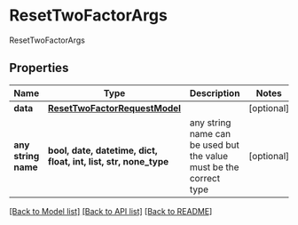 # ResetTwoFactorArgs

ResetTwoFactorArgs

## Properties
Name | Type | Description | Notes
------------ | ------------- | ------------- | -------------
**data** | [**ResetTwoFactorRequestModel**](ResetTwoFactorRequestModel.md) |  | [optional] 
**any string name** | **bool, date, datetime, dict, float, int, list, str, none_type** | any string name can be used but the value must be the correct type | [optional]

[[Back to Model list]](../README.md#documentation-for-models) [[Back to API list]](../README.md#documentation-for-api-endpoints) [[Back to README]](../README.md)


